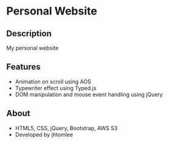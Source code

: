 
# Personal Website

## Description
My personal website

## Features
* Animation on scroll using AOS
* Typewriter effect using Typed.js
* DOM manipulation and mouse event handling using jQuery

## About
* HTML5, CSS, jQuery, Bootstrap, AWS S3
* Developed by jhtomlee
